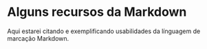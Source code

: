 # Alguns recursos da Markdown
 Aqui estarei citando e exemplificando usabilidades da línguagem de marcação Markdown.
